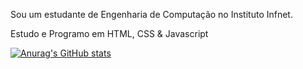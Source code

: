 Sou um estudante de Engenharia de Computação no Instituto Infnet.

Estudo e Programo em HTML, CSS & Javascript

[![Anurag's GitHub stats](https://github-readme-stats.vercel.app/api?username=Jr-Broz)](https://github.com/anuraghazra/github-readme-stats)


